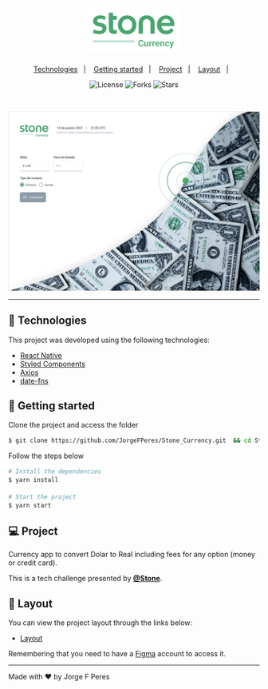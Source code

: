 <h1 align="center">
    <img alt="Stone Currency" title="Stone Currency" src="public/logo.png" />
</h1>

<p align="center">
  <a href="#-technologies">Technologies</a>&nbsp;&nbsp;&nbsp;|&nbsp;&nbsp;&nbsp;
  <a href="#-layout">Getting started</a>&nbsp;&nbsp;&nbsp;|&nbsp;&nbsp;&nbsp;
  <a href="#-project">Project</a>&nbsp;&nbsp;&nbsp;|&nbsp;&nbsp;&nbsp;
  <a href="#-layout">Layout</a>&nbsp;&nbsp;&nbsp;|&nbsp;&nbsp;&nbsp;
  
</p>

<p align="center">
  <img  src="https://img.shields.io/static/v1?label=license&message=MIT&color=FFFFFF&labelColor=32B768" alt="License">
  
  <img src="https://img.shields.io/github/forks/JorgeFPeres/Stone_Currency?label=forks&message=MIT&color=FFFFFF&labelColor=32B768" alt="Forks">

  <img src="https://img.shields.io/github/stars/JorgeFPeres/Stone_Currency?label=stars&message=MIT&color=FFFFFF&labelColor=32B768" alt="Stars">
</p>

<br>

<p align="center">
  <img alt="Stone Currency" src="public/Stone.png">
</p>

---

## 🧪 Technologies

This project was developed using the following technologies:

- [React Native](https://reactnative.dev/)
- [Styled Components](https://styled-components.com/)
- [Axios](https://www.npmjs.com/package/axios)
- [date-fns](https://date-fns.org/)

## 🚀 Getting started

Clone the project and access the folder

```bash
$ git clone https://github.com/JorgeFPeres/Stone_Currency.git  && cd Stone_currency
```

Follow the steps below

```bash
# Install the dependencies
$ yarn install

# Start the project
$ yarn start
```

## 💻 Project

Currency app to convert Dolar to Real including fees for any option (money or credit card).

This is a tech challenge presented by **[@Stone](https://www.stone.com.br/)**.

## 🔖 Layout

You can view the project layout through the links below:

- [Layout](https://www.figma.com/file/y8IcDbllfaFAzXrEXR05PE/Teste---Front-Web-Stone?node-id=0%3A1)

Remembering that you need to have a [Figma](http://figma.com/) account to access it.

---

Made with ❤️ by Jorge F Peres
